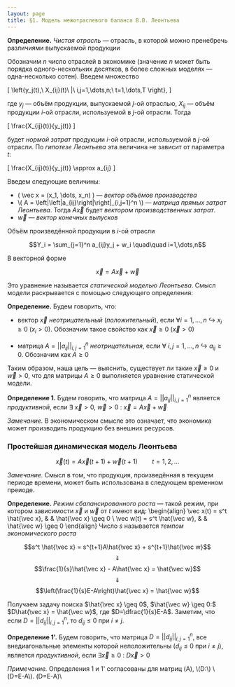 ```yaml
---
layout: page
title: §1. Модель межотраслевого баланса В.В. Леонтьева
---
```



**Определение.** *Чистая отрасль* &mdash; отрасль, в которой можно пренебречь различиями выпускаемой продукции



Обозначим $n$ число отраслей в экономике (значение $n$ может быть порядка одного-нескольких десятков, в более сложных моделях &mdash; одна-несколько сотен). Введем множество

\[ \left\{y_j(t),\ X_{ij}(t)\ |\  i,j=1,\dots,n;\ t=1,\dots,T \right\}, \]

где $y_j$ &mdash; объём продукции, выпускаемой $j$-ой отраслью, $X_{ij}$ &mdash; объём продукции $i$-ой отрасли, используемой в $j$-ой отрасли. Тогда

\[ \frac{X_{ij}(t)}{y_j(t)} \]

будет *нормой затрат* продукции $i$-ой отрасли, используемой в $j$-ой отрасли. По *гипотезе Леонтьева* эта величина не зависит от параметра $t$:

\[ \frac{X_{ij}(t)}{y_j(t)} \approx a_{ij} \]



Введем следующие величины:

* \( \vec x = (x_1, \dots, x_n) \) &mdash; *вектор объёмов производства*
* \\( A = \left|\left|a_{ij}\right|\right|_{i,j=1}^n \\) &mdash; *матрица прямых затрат Леонтьева*. Тогда $A\vec x$ будет *вектором производственных затрат*.
* $\vec w$ &mdash; *вектор конечных выпусков*

Объём произведённой продукции в $i$-ой отрасли

$$Y_i = \sum_{j=1}^n a_{ij}y_j + w_i \quad\quad i=1,\dots,n$$

В векторной форме

$$ \vec x = A\vec x + \vec w $$


Это уравнение называется *статической моделью Леонтьева*. Смысл модели раскрывается с помощью следующего определения:



**Определение.** Будем говорить, что:

* вектор $\vec x$ *неотрицательный* (*положительный*), если $\forall i=1,\dots,n$ $\hookrightarrow$ $x_i \geq 0$ ($x_i > 0$). Обозначим такое свойство как $\vec x \geq 0$ ($\vec x > 0$)

* матрица $A = \left|\left|a_{ij}\right|\right|_{i,j=1}^n$ *неотрицательная*, если $\forall$ $i,j = 1,\dots, n$ $\hookrightarrow$ $a_{ij} \geq 0$. Обозначим как $A \geq 0$



Таким образом, наша цель &mdash; выяснить, существует ли такие $\vec x \geq 0$ и $\vec w > 0$, что для матрицы $A \geq 0$ выполняется уравнение статической модели.
    


**Определение 1.** Будем говорить, что матрица $A = \left|\left|a_{ij}\right|\right|_{i,j=1}^n$ является *продуктивной*, если $\exists$ $\vec x>0$, $\vec w > 0$ $:$ $\vec x = A\vec x + \vec w$



*Замечание.* В экономическом смысле это означает, что экономика может производить продукцию без внешних ресурсов.



### Простейшая динамическая модель Леонтьева

$$\vec x(t) = A\vec x(t+1) + \vec w(t+1) \quad\quad t=1,2,\dots$$

*Замечание.* Смысл в том, что продукция, произведённая в текущем периоде времени, может быть использована в следующем временном преиоде.



**Определение.** *Режим сбалансированного роста* &mdash; такой режим, при котором зависимости $\vec x$ и $\vec w$ от $t$ имеют вид:
\begin{align}
\vec x(t) = s^t \hat{\vec x}, & & \hat{\vec x} \geq 0 \\
\vec w(t) = s^t \hat{\vec w}, & & \hat{\vec w} \geq 0
\end{align}
Число $s$ называется *темпом экономического роста*



$$s^t \hat{\vec x} = s^{t+1}A\hat{\vec x} + s^{t+1}\hat{\vec w}$$
$$\Downarrow$$
$$\frac{1}{s}\hat{\vec x} - A\hat{\vec x} = \hat{\vec w}$$
$$\Downarrow$$
$$\left(\frac{1}{s}E-A\right)\hat{\vec x} = \hat{\vec w}$$

Получаем задачу поиска $\hat{\vec x} \geq 0$, $\hat{\vec w} \geq 0:$ $D\hat{\vec x} = \hat{\vec w}$, где $D=\dfrac{1}{s}E-A$. Заметим, что если $D = \left|\left|d_{ij}\right|\right|_{i,j=1}^n$, то $d_{ij} \leq 0$ при $i \neq j$.



**Определение 1'.** Будем говорить, что матрица $D = \left|\left|d_{ij}\right|\right|_{i,j=1}^n$, все внедиагональные элементы которой неположительны ($d_{ij} \leq 0$ при $i \neq j$), является *продуктивной*, если $\exists \vec x \geq 0$ $:$ $D\vec x > 0$



*Примечание.* Определения 1 и 1' согласованы для матриц \(A\), \\(D:\\) \\(D=E-A\\). \(D=E-A)\
